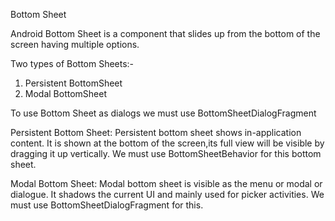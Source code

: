 Bottom Sheet

Android Bottom Sheet is a component that slides up from the bottom of the screen having multiple options.

 Two types of Bottom Sheets:-
1. Persistent BottomSheet
2. Modal BottomSheet

To use Bottom Sheet as dialogs we must use BottomSheetDialogFragment

Persistent Bottom Sheet: Persistent bottom sheet shows in-application content. It is shown at the bottom of the screen,its full view will be visible by dragging it up vertically. We must use BottomSheetBehavior for this bottom sheet.

Modal Bottom Sheet: Modal bottom sheet is visible as the menu or modal or dialogue. It shadows the current UI and mainly used for picker activities. We must use BottomSheetDialogFragment for this.
